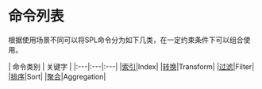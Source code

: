 # 命令列表

根据使用场景不同可以将SPL命令分为如下几类，在一定约束条件下可以组合使用。

| 命令类别 | 关键字 |
|:---|:---|:---|
|[索引](log_search/command/index.md)|Index|
|[转换](log_search/command/convert.md)|Transform|
|[过滤](log_search/command/filter.md)|Filter|
|[排序](log_search/command/sorting.md)|Sort|
|[聚合](log_search/command/polymerization.md)|Aggregation|
